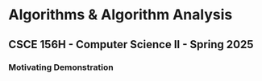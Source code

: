 
# Algorithms & Algorithm Analysis
## CSCE 156H - Computer Science II - Spring 2025

### Motivating Demonstration



```text












```
